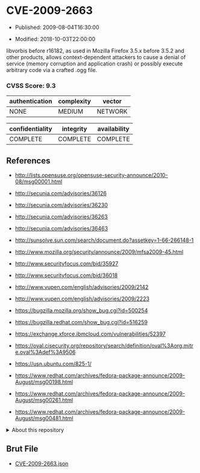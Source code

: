 # CVE-2009-2663

- Published: 2009-08-04T16:30:00

- Modified: 2018-10-03T22:00:00

libvorbis before r16182, as used in Mozilla Firefox 3.5.x before 3.5.2 and other products, allows context-dependent attackers to cause a denial of service (memory corruption and application crash) or possibly execute arbitrary code via a crafted .ogg file.

### CVSS Score: **9.3**

| authentication | complexity | vector |
| --- | --- | --- |
| NONE | MEDIUM | NETWORK |

| confidentiality | integrity | availability |
| --- | --- | --- |
| COMPLETE | COMPLETE | COMPLETE |

## References

* http://lists.opensuse.org/opensuse-security-announce/2010-08/msg00001.html

* http://secunia.com/advisories/36126

* http://secunia.com/advisories/36230

* http://secunia.com/advisories/36263

* http://secunia.com/advisories/36463

* http://sunsolve.sun.com/search/document.do?assetkey=1-66-266148-1

* http://www.mozilla.org/security/announce/2009/mfsa2009-45.html

* http://www.securityfocus.com/bid/35927

* http://www.securityfocus.com/bid/36018

* http://www.vupen.com/english/advisories/2009/2142

* http://www.vupen.com/english/advisories/2009/2223

* https://bugzilla.mozilla.org/show_bug.cgi?id=500254

* https://bugzilla.redhat.com/show_bug.cgi?id=516259

* https://exchange.xforce.ibmcloud.com/vulnerabilities/52397

* https://oval.cisecurity.org/repository/search/definition/oval%3Aorg.mitre.oval%3Adef%3A9506

* https://usn.ubuntu.com/825-1/

* https://www.redhat.com/archives/fedora-package-announce/2009-August/msg00198.html

* https://www.redhat.com/archives/fedora-package-announce/2009-August/msg00261.html

* https://www.redhat.com/archives/fedora-package-announce/2009-August/msg00481.html

<details>
<summary>About this repository</summary> 

  This repository is part of the project [Live Hack CVE](https://github.com/Live-Hack-CVE). Main website can be found [www.live-hack.org](https://www.live-hack.org) 
  
  Made by [Sn0wAlice](https://github.com/Sn0wAlice) for the people that care about security and need to have a feed of the latest CVEs. Hope you enjoy it, don't forget to star the repo and follow me on [Twitter](https://twitter.com/Sn0wAlice) and [Github](https://github.com/Sn0wAlice). And that is my [personnal website](https://www.alice-snow.me/)

  - [Home Page](https://github.com/Live-Hack-CVE)
  - [Framework](https://github.com/Live-Hack-CVE/cve-framework)
  - [CVE database](https://github.com/Live-Hack-CVE/full_database)
  - [Changelog](https://github.com/Live-Hack-CVE/Changelog)
</details>

## Brut File

* [CVE-2009-2663.json](https://raw.githubusercontent.com/Live-Hack-CVE/full_database/main/cves/2009/CVE-2009-2663.json)

